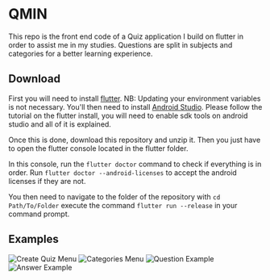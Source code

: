 # QMIN

This repo is the front end code of a Quiz application I build on flutter in order to assist me in my studies. Questions are split in subjects and categories for a better learning experience.

## Download

First you will need to install [flutter](https://flutter.dev/docs/get-started/install).
NB: Updating your environment variables is not necessary.
You'll then need to install [Android Studio](https://developer.android.com/studio). 
Please follow the tutorial on the flutter install, you will need to enable sdk tools on android studio and all of it is explained.

Once this is done, download this repository and unzip it. Then you just have to open the flutter console located in the flutter folder.

In this console, run the ```flutter doctor``` command to check if everything is in order. Run ```flutter doctor --android-licenses``` to accept the android licenses if they are not. 

You then need to navigate to the folder of the repository with ```cd Path/To/Folder``` execute the command ```flutter run --release``` in your command prompt.

## Examples

![Create Quiz Menu](https://raw.githubusercontent.com/Hugo-AOYAGI/prepa_quiz_app/master/readme_images/create_menu.png)
![Categories Menu](https://raw.githubusercontent.com/Hugo-AOYAGI/prepa_quiz_app/master/readme_images/cat_menu.png)
![Question Example](https://raw.githubusercontent.com/Hugo-AOYAGI/prepa_quiz_app/master/readme_images/quest_ex.png)
![Answer Example](https://raw.githubusercontent.com/Hugo-AOYAGI/prepa_quiz_app/master/readme_images/ans_ex.png)
